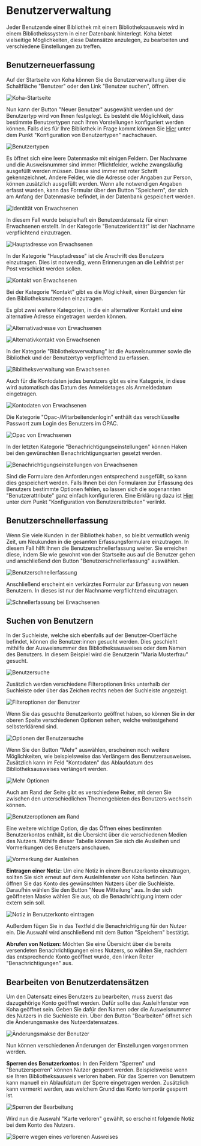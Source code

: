 # Benutzerverwaltung
Jeder Benutzende einer Bibliothek mit einem Bibliotheksausweis wird in einem Bibliothekssystem in einer Datenbank hinterlegt. Koha bietet vielseitige Möglichkeiten, diese Datensätze anzulegen, zu bearbeiten und verschiedene Einstellungen zu treffen. 

## Benutzerneuerfassung
Auf der Startseite von Koha können Sie die Benutzerverwaltung über die Schaltfläche "Benutzer" oder den Link "Benutzer suchen", öffnen.

![Koha-Startseite](../Images/B_benutzer_startseite.PNG)

Nun kann der Button "Neuer Benutzer" ausgewählt werden und der Benutzertyp wird von Ihnen festgelegt. Es besteht die Möglichkeit, dass bestimmte Benutzertypen nach Ihren Vorstellungen konfiguriert werden können. Falls dies für Ihre Bibliothek in Frage kommt können Sie [Hier](SchuB/benutzer.md) unter dem Punkt "Konfiguration von Benutzertypen" nachschauen. 
 
![Benutzertypen](../Images/B_benutzertypen.PNG)

Es öffnet sich eine leere Datenmaske mit einigen Feldern.
Der Nachname und die Ausweisnummer sind immer Pflichtfelder, welche zwangsläufig ausgefüllt werden müssen. Diese sind immer mit roter Schrift gekennzeichnet. Andere Felder, wie die Adresse oder Angaben zur Person, können zusätzlich ausgefüllt werden. Wenn alle notwendigen Angaben erfasst wurden, kann das Formular über den Button "Speichern", der sich am Anfang der Datenmaske befindet, in der Datenbank gespeichert werden.

![Identität von Erwachsenen](../Images/B_erwachsen_identität.PNG)

In diesem Fall wurde beispielhaft ein Benutzerdatensatz für einen Erwachsenen erstellt. In der Kategorie "Benutzeridentität" ist der Nachname verpflichtend einzutragen.

![Hauptadresse von Erwachsenen](../Images/B_erwachsen_hauptadresse.PNG)

In der Kategorie "Hauptadresse" ist die Anschrift des Benutzers einzutragen. Dies ist notwendig, wenn Erinnerungen an die Leihfrist per Post verschickt werden sollen.

![Kontakt von Erwachsenen](../Images/B_erwachsen_kontakt.PNG)

Bei der Kategorie "Kontakt" gibt es die Möglichkeit, einen Bürgenden für den Bibliotheksnutzenden einzutragen.

Es gibt zwei weitere Kategorien, in die ein alternativer Kontakt und eine alternative Adresse eingetragen werden können.

![Alternativadresse von Erwachsenen](../Images/B_erwachsen_alternativadresse.PNG)

![Alternativkontakt von Erwachsenen](../Images/B_erwachsen_alternativkontakt.PNG)

In der Kategorie "Bibliotheksverwaltung" ist die Ausweisnummer sowie die Bibliothek und der Benutzertyp verpflichtend zu erfassen. 

![Biblitheksverwaltung von Erwachsenen](../Images/B_erwachsen_biliotheksverwaltung.PNG)

Auch für die Kontodaten jedes benutzers gibt es eine Kategorie, in diese wird automatisch das Datum des Anmeldetages als Anmeldedatum eingetragen. 

![Kontodaten von Erwachsenen](../Images/B_erwachsen_kontodaten.PNG)

Die Kategorie "Opac-/Mitarbeitendenlogin" enthält das verschlüsselte Passwort zum Login des Benutzers im OPAC.

![Opac von Erwachsenen](../Images/B_erwachsen_opac.PNG)

In der letzten Kategorie "Benachrichtigungseinstellungen" können Haken bei den gewünschten Benachrichtigungsarten gesetzt werden. 

![Benachrichtigungseinstellungen von Erwachsenen](../Images/B_erwachsen_benachrichtigungseinstellungen.PNG)

Sind die Formulare den Anforderungen entsprechend ausgefüllt, so kann dies gespeichert werden. Falls Ihnen bei den Formularen zur Erfassung des Benutzers bestimmte Optionen fehlen, so lassen sich die sogenannten "Benutzerattribute" ganz einfach konfigurieren. Eine Erklärung dazu ist [Hier](SchuB/benutzer.md) unter dem Punkt "Konfiguration von Benutzerattributen" verlinkt.

## Benutzerschnellerfassung

Wenn Sie viele Kunden in der Bibliothek haben, so bleibt vermutlich wenig Zeit, um Neukunden in die gesamten Erfassungsformulare einzutragen. In diesem Fall hilft Ihnen die Benutzerschnellerfassung weiter. Sie erreichen diese, indem Sie wie gewohnt von der Startseite aus auf die Benutzer gehen und anschließend den Button "Benutzerschnellerfassung" auswählen.

![Benutzerschnellerfassung](../Images/B_benutzerschnellerfassung.PNG)

Anschließend erscheint ein verkürztes Formular zur Erfassung von neuen Benutzern. In dieses ist nur der Nachname verpflichtend einzutragen. 

![Schnellerfassung bei Erwachsenen](../Images/B_schnellerfassung_erwachsener.PNG)

## Suchen von Benutzern

In der Suchleiste, welche sich ebenfalls auf der Benutzer-Oberfläche befindet, können die Benutzer:innen gesucht werden. Dies geschieht mithilfe der Ausweisnummer des Bibliotheksausweises oder dem Namen des Benutzers. In diesem Beispiel wird die Benutzerin "Maria Musterfrau" gesucht.

![Benutzersuche](../Images/B_benutzersuche.png)

Zusätzlich werden verschiedene Filteroptionen links unterhalb der Suchleiste oder über das Zeichen rechts neben der Suchleiste angezeigt.

![Filteroptionen der Benutzer](../Images/B_benutzer_filteroptionen.PNG)

Wenn Sie das gesuchte Benutzerkonto geöffnet haben, so können Sie in der oberen Spalte verschiedenen Optionen sehen, welche weitestgehend selbsterklärend sind.

![Optionen der Benutzersuche](../Images/B_benutzersuche_optionen.PNG)

Wenn Sie den Button "Mehr" auswählen, erscheinen noch weitere Möglichkeiten, wie beispielsweise das Verlängern des Benutzerausweises. Zusätzlich kann im Feld "Kontodaten" das Ablaufdatum des Bibliotheksausweises verlängert werden.

![Mehr Optionen](../Images/B_mehr_optionen.PNG)

Auch am Rand der Seite gibt es verschiedene Reiter, mit denen Sie zwischen den unterschiedlichen Themengebieten des Benutzers wechseln können. 

![Benutzeroptionen am Rand](../Images/B_benutzeroptionen_rand.PNG)

Eine weitere wichtige Option, die das Öffnen eines bestimmten Benutzerkontos enthält, ist die Übersicht über die verschiedenen Medien des Nutzers. Mithilfe dieser Tabelle können Sie sich die Ausleihen und Vormerkungen des Benutzers anschauen. 

![Vormerkung der Ausleihen](../Images/B_ausleihen_vormerkungen.PNG)

**Eintragen einer Notiz:** Um eine Notiz in einem Benutzerkonto einzutragen, sollten Sie sich erneut auf dem Ausleihfenster von Koha befinden. Nun öffnen Sie das Konto des gewünschten Nutzers über die Suchleiste. Daraufhin wählen Sie den Button "Neue Mitteilung" aus. In der sich geöffneten Maske wählen Sie aus, ob die Benachrichtigung intern oder extern sein soll.

![Notiz in Benutzerkonto eintragen](../Images/benutzer_mitteilung.PNG)

Außerdem fügen Sie in das Textfeld die Benachrichtigung für den Nutzer ein. Die Auswahl wird anschließend mit dem Button "Speichern" bestätigt. 

**Abrufen von Notizen:** Möchten Sie eine Übersicht über die bereits versendeten Benachrichtigungen eines Nutzers, so wählen Sie, nachdem das entsprechende Konto geöffnet wurde, den linken Reiter "Benachrichtigungen" aus. 

## Bearbeiten von Benutzerdatensätzen

Um den Datensatz eines Benutzers zu bearbeiten, muss zuerst das dazugehörige Konto geöffnet werden. Dafür sollte das Ausleihfenster von Koha geöffnet sein. Geben Sie dafür den Namen oder die Ausweisnummer des Nutzers in die Suchleiste ein. Über den Button "Bearbeiten" öffnet sich die Änderungsmaske des Nutzerdatensatzes.

![Änderungsmakse der Benutzer](../Images/B_benutzer_änderungsmaske.PNG)

Nun können verschiedenen Änderungen der Einstellungen vorgenommen werden.

**Sperren des Benutzerkontos:** In den Feldern "Sperren" und "Benutzersperren" können Nutzer gesperrt werden. Beispielsweise wenn sie Ihren Bibliotheksausweis verloren haben. Für das Sperren von Benutzern kann manuell ein Ablaufdatum der Sperre eingetragen werden. Zusätzlich kann vermerkt werden, aus welchem Grund das Konto temporär gesperrt ist.

![Sperren der Bearbeitung](../Images/B_bearbeiten_sperren.PNG)

Wird nun die Auswahl "Karte verloren" gewählt, so erscheint folgende Notiz bei dem Konto des Nutzers. 

![Sperre wegen eines verlorenen Ausweises](../Images/B_sperre_ausweis_verloren.PNG)

